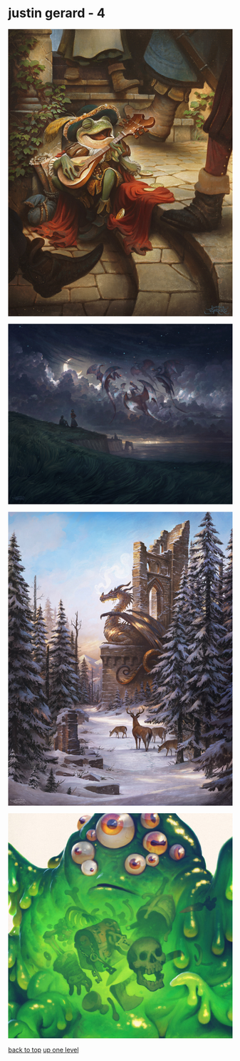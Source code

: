 # justin gerard - 4
[![justin-gerard-2305-v2x02-a-300m.jpg](/mobile/justin%20gerard/justin-gerard-2305-v2x02-a-300m.jpg "justin-gerard-2305-v2x02-a-300m.jpg")](/mobile/justin%20gerard/justin-gerard-2305-v2x02-a-300m.jpg)

[![justin-gerard-dh1901-n32-v1x05a-72web.jpg](/mobile/justin%20gerard/justin-gerard-dh1901-n32-v1x05a-72web.jpg "justin-gerard-dh1901-n32-v1x05a-72web.jpg")](/mobile/justin%20gerard/justin-gerard-dh1901-n32-v1x05a-72web.jpg)

[![justin-gerard-dh1901-n42-v1x05-detail-a-72web.jpg](/mobile/justin%20gerard/justin-gerard-dh1901-n42-v1x05-detail-a-72web.jpg "justin-gerard-dh1901-n42-v1x05-detail-a-72web.jpg")](/mobile/justin%20gerard/justin-gerard-dh1901-n42-v1x05-detail-a-72web.jpg)

[![justin-gerard-justin-gerard-motm052-goo-detail-72web.jpg](/mobile/justin%20gerard/justin-gerard-justin-gerard-motm052-goo-detail-72web.jpg "justin-gerard-justin-gerard-motm052-goo-detail-72web.jpg")](/mobile/justin%20gerard/justin-gerard-justin-gerard-motm052-goo-detail-72web.jpg)



[back to top](#)
[up one level](/mobile/README.MD)
